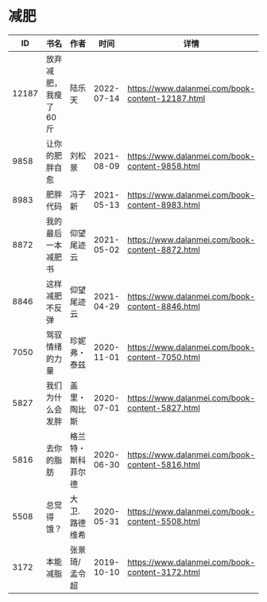 # 减肥

| ID | 书名 | 作者 | 时间 | 详情 | 下载页面 | EPUB下载链接 | MOBI下载链接 | AZW3下载链接 |
| --- | --- | --- | --- | --- | --- | --- | --- | --- |
| 12187 | 放弃减肥，我瘦了60斤 | 陆乐天 | 2022-07-14 | https://www.dalanmei.com/book-content-12187.html | https://www.dalanmei.com/download-book-12187.html | http://ct.dalanmei.com/f/31084289-771230346-8b550e | http://ct.dalanmei.com/f/31084289-771246015-d6956c | http://ct.dalanmei.com/f/31084289-771235817-7deb6c |
| 9858 | 让你的肥胖自愈 | 刘松景 | 2021-08-09 | https://www.dalanmei.com/book-content-9858.html | https://www.dalanmei.com/download-book-9858.html | http://ct.dalanmei.com/f/31084289-571731595-9d2f01 | http://ct.dalanmei.com/f/31084289-572064575-90354f | http://ct.dalanmei.com/f/31084289-572084897-04b880 |
| 8983 | 肥胖代码 | 冯子新 | 2021-05-13 | https://www.dalanmei.com/book-content-8983.html | https://www.dalanmei.com/download-book-8983.html | http://ct.dalanmei.com/f/31084289-571722193-60834a | http://ct.dalanmei.com/f/31084289-572112874-9ac54e | http://ct.dalanmei.com/f/31084289-572117423-6ea1b2 |
| 8872 | 我的最后一本减肥书 | 仰望尾迹云 | 2021-05-02 | https://www.dalanmei.com/book-content-8872.html | https://www.dalanmei.com/download-book-8872.html | http://ct.dalanmei.com/f/31084289-571715460-3656d1 | http://ct.dalanmei.com/f/31084289-572113882-e37ca7 | http://ct.dalanmei.com/f/31084289-572121901-dc02b0 |
| 8846 | 这样减肥不反弹 | 仰望尾迹云 | 2021-04-29 | https://www.dalanmei.com/book-content-8846.html | https://www.dalanmei.com/download-book-8846.html | http://ct.dalanmei.com/f/31084289-571714984-19fc7a | http://ct.dalanmei.com/f/31084289-572113930-cec0dc | http://ct.dalanmei.com/f/31084289-572122495-4904e5 |
| 7050 | 驾驭情绪的力量 | 珍妮弗・泰兹 | 2020-11-01 | https://www.dalanmei.com/book-content-7050.html | https://www.dalanmei.com/download-book-7050.html | http://ct.dalanmei.com/f/31084289-571540082-be2647 | http://ct.dalanmei.com/f/31084289-571807732-0017bc | http://ct.dalanmei.com/f/31084289-572196165-538806 |
| 5827 | 我们为什么会发胖 | 盖里・陶比斯 | 2020-07-01 | https://www.dalanmei.com/book-content-5827.html | https://www.dalanmei.com/download-book-5827.html | http://ct.dalanmei.com/f/31084289-571611308-6321a8 | http://ct.dalanmei.com/f/31084289-571735386-35c2ca | http://ct.dalanmei.com/f/31084289-571913638-8c52b0 |
| 5816 | 去你的脂肪 | 格兰特・斯科菲尔德 | 2020-06-30 | https://www.dalanmei.com/book-content-5816.html | https://www.dalanmei.com/download-book-5816.html | http://ct.dalanmei.com/f/31084289-571611105-221409 | http://ct.dalanmei.com/f/31084289-571735437-be19eb | http://ct.dalanmei.com/f/31084289-571913755-55826e |
| 5508 | 总觉得饿？ | 大卫. 路德维希 | 2020-05-31 | https://www.dalanmei.com/book-content-5508.html | https://www.dalanmei.com/download-book-5508.html | http://ct.dalanmei.com/f/31084289-571603679-335fe6 | http://ct.dalanmei.com/f/31084289-571737659-1bab04 | http://ct.dalanmei.com/f/31084289-571916703-244709 |
| 3172 | 本能减脂 | 张景琦/孟令超 | 2019-10-10 | https://www.dalanmei.com/book-content-3172.html | https://www.dalanmei.com/download-book-3172.html | http://ct.dalanmei.com/f/31084289-571558486-517ee6 | http://ct.dalanmei.com/f/31084289-571918081-9cd8dd | http://ct.dalanmei.com/f/31084289-572075606-013990 |
